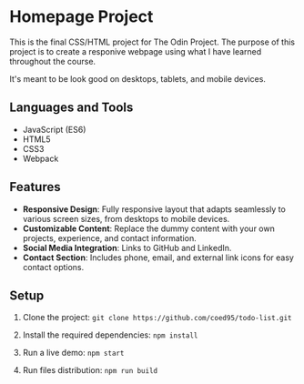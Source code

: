 # Homepage Project

This is the final CSS/HTML project for The Odin Project. The purpose of this project is to create a responive webpage using what I have learned throughout the course.

It's meant to be look good on desktops, tablets, and mobile devices.

## Languages and Tools
 - JavaScript (ES6)
 - HTML5
 - CSS3
 - Webpack

## Features
 - **Responsive Design**: Fully responsive layout that adapts seamlessly to various screen sizes, from desktops to mobile devices.
 - **Customizable Content**: Replace the dummy content with your own projects, experience, and contact information.
 - **Social Media Integration**: Links to GitHub and LinkedIn.
 - **Contact Section**: Includes phone, email, and external link icons for easy contact options.


## Setup
1. Clone the project:
```git clone https://github.com/coed95/todo-list.git```

2. Install the required dependencies:
```npm install```

3. Run a live demo:
```npm start```

4. Run files distribution:
```npm run build```